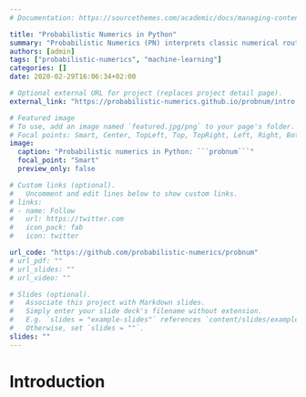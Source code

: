 ```yaml
---
# Documentation: https://sourcethemes.com/academic/docs/managing-content/

title: "Probabilistic Numerics in Python"
summary: "Probabilistic Numerics (PN) interprets classic numerical routines as inference procedures by taking a probabilistic viewpoint. This allows principled treatment of uncertainty arising from finite computational resources. The vision of probabilistic numerics is to provide well-calibrated probability measures over the output of a numerical routine, which then can be propagated along the chain of computation."
authors: [admin]
tags: ["probabilistic-numerics", "machine-learning"]
categories: []
date: 2020-02-29T16:06:34+02:00

# Optional external URL for project (replaces project detail page).
external_link: "https://probabilistic-numerics.github.io/probnum/intro.html"

# Featured image
# To use, add an image named `featured.jpg/png` to your page's folder.
# Focal points: Smart, Center, TopLeft, Top, TopRight, Left, Right, BottomLeft, Bottom, BottomRight.
image:
  caption: "Probabilistic numerics in Python: ```probnum```"
  focal_point: "Smart"
  preview_only: false

# Custom links (optional).
#   Uncomment and edit lines below to show custom links.
# links:
# - name: Follow
#   url: https://twitter.com
#   icon_pack: fab
#   icon: twitter

url_code: "https://github.com/probabilistic-numerics/probnum"
# url_pdf: ""
# url_slides: ""
# url_video: ""

# Slides (optional).
#   Associate this project with Markdown slides.
#   Simply enter your slide deck's filename without extension.
#   E.g. `slides = "example-slides"` references `content/slides/example-slides.md`.
#   Otherwise, set `slides = ""`.
slides: ""
---
```


<!-- {{% toc %}} -->

# Introduction
